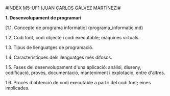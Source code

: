 #INDEX M5-UF1 (JUAN CARLOS GÁLVEZ MARTÍNEZ)#

**1. Desenvolupament de programari**

  [1.1. Concepte de programa informàtic]
  (programa_informatic.md)
  
  1.2. Codi font, codi objecte i codi executable; màquines virtuals.

  1.3. Tipus de llenguatges de programació.

  1.4. Característiques dels llenguatges més difosos.

  1.5. Fases del desenvolupament d'una aplicació: anàlisi, disseny, codificació, proves, documentació, manteniment i explotació,   entre d'altres.

  1.6. Procés d'obtenció de codi executable a partir del codi font; eines implicades.
